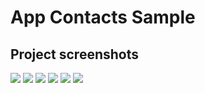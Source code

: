 # App Contacts Sample

## Project screenshots
![](https://github.com/arielangeles-xamarin/AppContactsSample/blob/main/Screenshots/1.jpg)
![](https://github.com/arielangeles-xamarin/AppContactsSample/blob/main/Screenshots/2.jpg)
![](https://github.com/arielangeles-xamarin/AppContactsSample/blob/main/Screenshots/3.jpg)
![](https://github.com/arielangeles-xamarin/AppContactsSample/blob/main/Screenshots/4.jpg)
![](https://github.com/arielangeles-xamarin/AppContactsSample/blob/main/Screenshots/5.jpg)
![](https://github.com/arielangeles-xamarin/AppContactsSample/blob/main/Screenshots/6.jpg)
